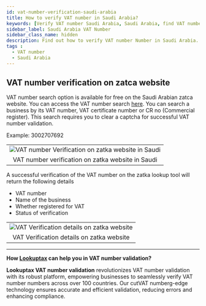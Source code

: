 ```yaml
---
id: vat-number-verification-saudi-arabia
title: How to verify VAT number in Saudi Arabia?
keywords: [Verify VAT number Saudi Arabia, Saudi Arabia, find VAT number Saudi Arabia, Check VAT number Saudi Arabia, VAT number number, Business License, Saudi Arabia, Dubai]
sidebar_label: Saudi Arabia VAT Number
sidebar_class_name: hidden
description: Find out how to verify VAT number Number in Saudi Arabia. Use Lookuptax for hassle-free validation of VAT number Number in Saudi Arabia.
tags : 
  - VAT number
  - Saudi Arabia
---
```


## VAT number verification on zatca website

VAT number search option is available for free on the Saudi Arabian zatca website. You can access the VAT number search [here](https://zatca.gov.sa/ar/eServices/Pages/TaxpayerLookup.aspx).  You can search a business by its VAT number, VAT certificate number or CR no (Commercial register).  This search requires you to clear a captcha for successful VAT number validation.


Example: 3002707692

<table align="center" border="0px" border-color="#dedede"><tr><td>
  <img src="/docs/img/verify/vat-search-saudi.PNG" alt="VAT number Verification on zatka website in Saudi" title="VAT number Verification on zatka website in Saudi"/>
  </td></tr>
  <tr><td align="center">VAT number verification on zatka website in Saudi</td></tr>
</table>


A successful verification of the VAT number on the zatka lookup tool will return the following details

* VAT number
* Name of the business
* Whether registered for VAT
* Status of verification

<table align="center" border="0px" border-color="#dedede"><tr><td>
  <img src="/docs/img/verify/vat-details-saudi.PNG" alt="VAT Verification details on zatka website" title="VAT Verification details on zatka website"/>
  </td></tr>
  <tr><td align="center">VAT Verification details on zatka website</td></tr>
</table>


----
**How [Lookuptax](https://lookuptax.com/) can help you in VAT number validation?**

**Lookuptax VAT number validation** revolutionizes VAT number validation with its robust platform, empowering businesses to seamlessly verify VAT number numbers across over 100 countries. Our cutVAT numberg-edge technology ensures accurate and efficient validation, reducing errors and enhancing compliance.